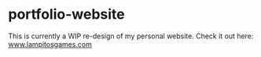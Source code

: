 # portfolio-website
This is currently a WIP re-design of my personal website.
Check it out here: www.lampitosgames.com
